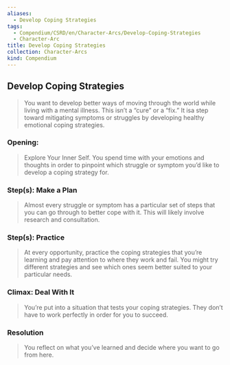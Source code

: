 ```yaml
---
aliases:
  - Develop Coping Strategies
tags:
  - Compendium/CSRD/en/Character-Arcs/Develop-Coping-Strategies
  - Character-Arc
title: Develop Coping Strategies
collection: Character-Arcs
kind: Compendium
---
```

## Develop Coping Strategies
>You want to develop better ways of moving through the world while living with a mental illness. This isn’t a “cure” or a “fix.” It isa step toward mitigating symptoms or struggles by developing healthy emotional coping strategies.

### Opening:
>Explore Your Inner Self. You spend time with your emotions and thoughts in order to pinpoint which struggle or symptom you’d like to develop a coping strategy for.
### Step(s): Make a Plan
>Almost every struggle or symptom has a particular set of steps that you can go through to better cope with it. This will likely involve research and consultation.
### Step(s): Practice
>At every opportunity, practice the coping strategies that you’re learning and pay attention to where they work and fail. You might try different strategies and see which ones seem better suited to your particular needs.

### Climax: Deal With It
>You’re put into a situation that tests your coping strategies. They don’t have to work perfectly in order for you to succeed.

### Resolution 
>You reflect on what you’ve learned and decide where you want to go from here.